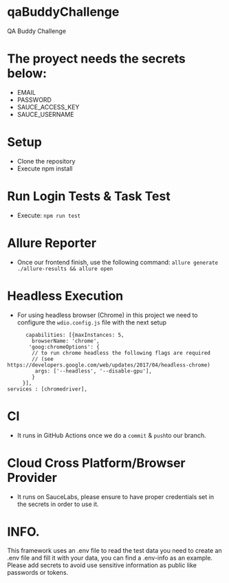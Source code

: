 # qaBuddyChallenge
QA Buddy Challenge

# The proyect needs the secrets below:
- EMAIL
- PASSWORD
- SAUCE_ACCESS_KEY
- SAUCE_USERNAME

# Setup
- Clone the repository
- Execute npm install

# Run Login Tests & Task Test
- Execute: ``` npm run test ```

# Allure Reporter
- Once our frontend finish, use the following command: ```allure generate ./allure-results && allure open```

# Headless Execution
- For using headless browser (Chrome) in this project we need to configure the `wdio.config.js` file with the next setup

```
      capabilities: [{maxInstances: 5,
        browserName: 'chrome',
       'goog:chromeOptions': {
        // to run chrome headless the following flags are required
        // (see https://developers.google.com/web/updates/2017/04/headless-chrome)
         args: ['--headless', '--disable-gpu'],
        }
     }],
services : [chromedriver],
```

# CI

- It runs in GitHub Actions once we do a ```commit``` & ```push```to our branch.

# Cloud Cross Platform/Browser Provider
- It runs on SauceLabs, please ensure to have proper credentials set in the secrets in order to use it.

# INFO.

This framework uses an .env file to read the test data you need to create an .env file and fill it with your data, you can find a .env-info as an example. Please add secrets to avoid use sensitive information as public like passwords or tokens.
